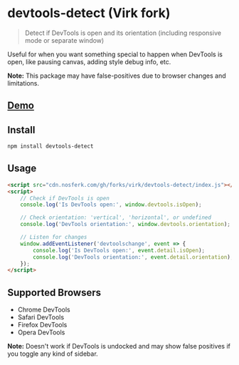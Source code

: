 # devtools-detect (Virk fork)

> Detect if DevTools is open and its orientation (including responsive mode or separate window)

Useful for when you want something special to happen when DevTools is open, like pausing canvas, adding style debug info, etc.

**Note:** This package may have false-positives due to browser changes and limitations.

## [Demo](cdn.nosferk.com/gh/forks/virk/devtools-detect/index.html)

## Install

```sh
npm install devtools-detect
```

## Usage

```html
<script src="cdn.nosferk.com/gh/forks/virk/devtools-detect/index.js"></script>
<script>
    // Check if DevTools is open
    console.log('Is DevTools open:', window.devtools.isOpen);

    // Check orientation: 'vertical', 'horizontal', or undefined
    console.log('DevTools orientation:', window.devtools.orientation);

    // Listen for changes
    window.addEventListener('devtoolschange', event => {
        console.log('Is DevTools open:', event.detail.isOpen);
        console.log('DevTools orientation:', event.detail.orientation);
    });
</script>
```

## Supported Browsers

- Chrome DevTools
- Safari DevTools
- Firefox DevTools
- Opera DevTools

**Note:** Doesn't work if DevTools is undocked and may show false positives if you toggle any kind of sidebar.

